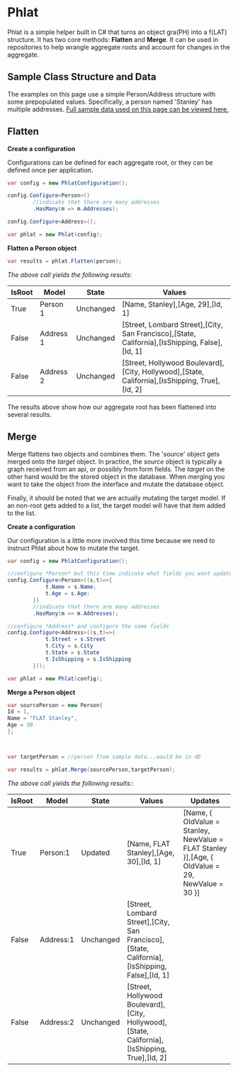 # Phlat
Phlat is a simple helper built in C# that turns an object gra(PH) into a f(LAT) structure.
It has two core methods: **Flatten** and **Merge**.  It can be used in repositories to help wrangle aggregate roots and account for changes in the aggregate.


## Sample Class Structure and Data



The examples on this page use a simple Person/Address structure with some prepopulated values.  Specifically, a person named 'Stanley' has multiple addresses. 
[Full sample data used on this page can be viewed here.](docs/README-Data.md)


## Flatten

**Create a configuration**

Configurations can be defined for each aggregate root, or they can be defined once per application.

```csharp
var config = new PhlatConfiguration();

config.Configure<Person>()
		//indicate that there are many addresses
		.HasMany(m => m.Addresses);

config.Configure<Address>();

var phlat = new Phlat(config);
```

**Flatten a Person object**
```csharp
var results = phlat.Flatten(person);
```

*The above call yields the following results:*

| IsRoot | Model | State | Values | 
| ------ | ----- | ----- | ------ |
| True | Person 1 | Unchanged | [Name, Stanley],[Age, 29],[Id, 1] |
| False | Address 1 | Unchanged | [Street, Lombard Street],[City, San Francisco],[State, California],[IsShipping, False],[Id, 1] |
| False | Address 2 | Unchanged | [Street, Hollywood Boulevard],[City, Hollywood],[State, California],[IsShipping, True],[Id, 2] |


The results above show how our aggregate root has been flattened into several results.

## Merge
Merge flattens two objects and combines them.  The 'source' object gets merged onto the *target* object.  In practice, the *source* object is typically a graph received from an api, or possibly from form fields.  The *target* on the other hand would be the stored object in the database.  When merging you want to take the object from the interface and mutate the database object.  

Finally, it should be noted that we are actually mutating the target model.  If an non-root gets added to a list, the target model will have that item added to the list.  

**Create a configuration**

Our configuration is a little more involved this time because we need to instruct Phlat about how to mutate the target.
```csharp
var config = new PhlatConfiguration();

//configure *Person* but this time indicate what fields you want updated during a merge process
config.Configure<Person>((s,t)=>{
			t.Name = s.Name;		
			t.Age = s.Age;
		})
		//indicate that there are many addresses
		.HasMany(m => m.Addresses);

//configure *Address* and configure the same fields
config.Configure<Address>((s,t)=>{
			t.Street = s.Street
            t.City = s.City
            t.State = s.State
            t.IsShipping = s.IsShipping
		}));

var phlat = new Phlat(config);
```

**Merge a Person object**
```csharp
var sourcePerson = new Person{
Id = 1,
Name = "FLAT Stanley",
Age = 30
};



var targetPerson = //person from sample data...would be in db

var results = phlat.Merge(sourcePerson,targetPerson);
```

*The above call yields the following results::*

 | IsRoot | Model | State | Values | Updates |
| ------ | ----- | ----- | ------ | ------- |
| True | Person:1 | Updated | [Name, FLAT Stanley],[Age, 30],[Id, 1] | [Name, { OldValue = Stanley, NewValue = FLAT Stanley }],[Age, { OldValue = 29, NewValue = 30 }] |
| False | Address:1 | Unchanged | [Street, Lombard Street],[City, San Francisco],[State, California],[IsShipping, False],[Id, 1] |  |
| False | Address:2 | Unchanged | [Street, Hollywood Boulevard],[City, Hollywood],[State, California],[IsShipping, True],[Id, 2] |  |



